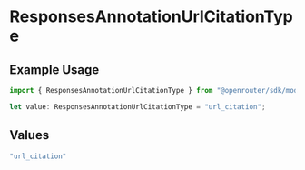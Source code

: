 # ResponsesAnnotationUrlCitationType

## Example Usage

```typescript
import { ResponsesAnnotationUrlCitationType } from "@openrouter/sdk/models";

let value: ResponsesAnnotationUrlCitationType = "url_citation";
```

## Values

```typescript
"url_citation"
```